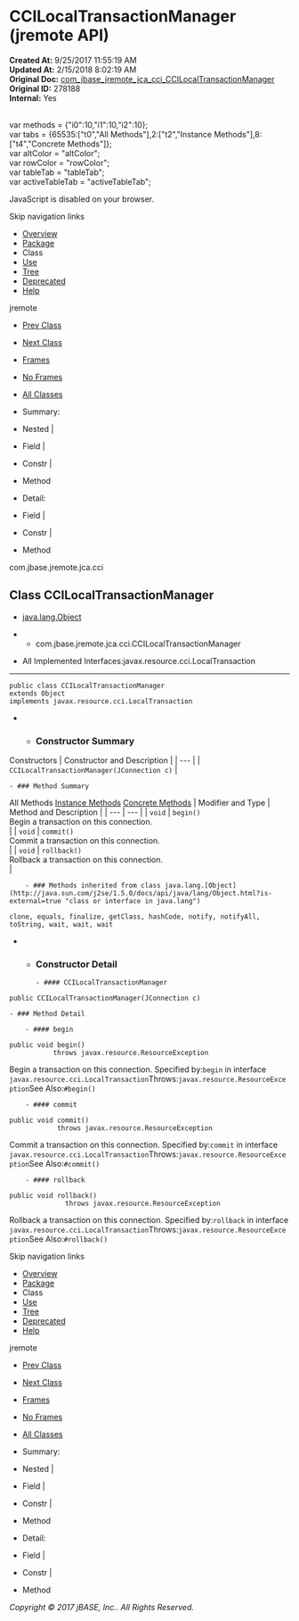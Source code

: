 # CCILocalTransactionManager (jremote   API)

**Created At:** 9/25/2017 11:55:19 AM  
**Updated At:** 2/15/2018 8:02:19 AM  
**Original Doc:** [com_jbase_jremote_jca_cci_CCILocalTransactionManager](https://docs.jbase.com/39259-cci/com_jbase_jremote_jca_cci_CCILocalTransactionManager)  
**Original ID:** 278188  
**Internal:** Yes  

<!--<br>    try {<br>        if (location.href.indexOf('is-external=true') == -1) {<br>            parent.document.title="CCILocalTransactionManager (jremote   API)";<br>        }<br>    }<br>    catch(err) {<br>    }<br>//--><br>var methods = {"i0":10,"i1":10,"i2":10};<br>var tabs = {65535:["t0","All Methods"],2:["t2","Instance Methods"],8:["t4","Concrete Methods"]};<br>var altColor = "altColor";<br>var rowColor = "rowColor";<br>var tableTab = "tableTab";<br>var activeTableTab = "activeTableTab";
JavaScript is disabled on your browser.

Skip navigation links

- [Overview](../../../../../overview-summary.html)
- [Package](./../com.jbase.jremote.jca.cci-%28jremote---api%29)
- Class
- [Use](./../class-use/uses-of-class-com.jbase.jremote.jca.cci.ccilocaltransactionmanager-%28jremote---api%29)
- [Tree](./../com.jbase.jremote.jca.cci-class-hierarchy-%28jremote---api%29)
- [Deprecated](../../../../../deprecated-list.html)
- [Help](../../../../../help-doc.html)


jremote <br>

- [Prev Class](./../ccijremotesubroutineparametersrecord-%28jremote---api%29 "class in com.jbase.jremote.jca.cci")
- [Next Class](./../dynamicarrayrecord-%28jremote---api%29 "interface in com.jbase.jremote.jca.cci")


- [Frames](./.)
- [No Frames](./.)


- [All Classes](../../../../../allclasses-noframe.html)


<!--<br>  allClassesLink = document.getElementById("allclasses\_navbar\_top");<br>  if(window==top) {<br>    allClassesLink.style.display = "block";<br>  }<br>  else {<br>    allClassesLink.style.display = "none";<br>  }<br>  //-->

- Summary:
- Nested |
- Field |
- Constr |
- Method


- Detail:
- Field |
- Constr |
- Method

com.jbase.jremote.jca.cci

## Class CCILocalTransactionManager

- [java.lang.Object](http://java.sun.com/j2se/1.5.0/docs/api/java/lang/Object.html?is-external=true "class or interface in java.lang")
- - com.jbase.jremote.jca.cci.CCILocalTransactionManager


- All Implemented Interfaces:javax.resource.cci.LocalTransaction
* * *


```
public class CCILocalTransactionManager
extends Object
implements javax.resource.cci.LocalTransaction
```

- - ### Constructor Summary


Constructors | Constructor and Description |
| --- |
| `CCILocalTransactionManager(JConnection c)`  |


    - ### Method Summary


All Methods [Instance Methods](javascript:show%282%29;) [Concrete Methods](javascript:show%288%29;) | Modifier and Type | Method and Description |
| --- | --- |
| `void` | `begin()`<br>Begin a transaction on this connection.<br> |
| `void` | `commit()`<br>Commit a transaction on this connection.<br> |
| `void` | `rollback()`<br>Rollback a transaction on this connection.<br> |


        - ### Methods inherited from class java.lang.[Object](http://java.sun.com/j2se/1.5.0/docs/api/java/lang/Object.html?is-external=true "class or interface in java.lang")
`clone, equals, finalize, getClass, hashCode, notify, notifyAll, toString, wait, wait, wait`

- - ### Constructor Detail

        - #### CCILocalTransactionManager

```
public CCILocalTransactionManager(JConnection c)
```


    - ### Method Detail

        - #### begin

```
public void begin()
           throws javax.resource.ResourceException
```

Begin a transaction on this connection.
Specified by:`begin` in interface `javax.resource.cci.LocalTransaction`Throws:`javax.resource.ResourceException`See Also:`#begin()`


        - #### commit

```
public void commit()
            throws javax.resource.ResourceException
```

Commit a transaction on this connection.
Specified by:`commit` in interface `javax.resource.cci.LocalTransaction`Throws:`javax.resource.ResourceException`See Also:`#commit()`


        - #### rollback

```
public void rollback()
              throws javax.resource.ResourceException
```

Rollback a transaction on this connection.
Specified by:`rollback` in interface `javax.resource.cci.LocalTransaction`Throws:`javax.resource.ResourceException`See Also:`#rollback()`

Skip navigation links

- [Overview](../../../../../overview-summary.html)
- [Package](./../com.jbase.jremote.jca.cci-%28jremote---api%29)
- Class
- [Use](./../class-use/uses-of-class-com.jbase.jremote.jca.cci.ccilocaltransactionmanager-%28jremote---api%29)
- [Tree](./../com.jbase.jremote.jca.cci-class-hierarchy-%28jremote---api%29)
- [Deprecated](../../../../../deprecated-list.html)
- [Help](../../../../../help-doc.html)


jremote <br>

- [Prev Class](./../ccijremotesubroutineparametersrecord-%28jremote---api%29 "class in com.jbase.jremote.jca.cci")
- [Next Class](./../dynamicarrayrecord-%28jremote---api%29 "interface in com.jbase.jremote.jca.cci")


- [Frames](./.)
- [No Frames](./.)


- [All Classes](../../../../../allclasses-noframe.html)


<!--<br>  allClassesLink = document.getElementById("allclasses\_navbar\_bottom");<br>  if(window==top) {<br>    allClassesLink.style.display = "block";<br>  }<br>  else {<br>    allClassesLink.style.display = "none";<br>  }<br>  //-->

- Summary:
- Nested |
- Field |
- Constr |
- Method


- Detail:
- Field |
- Constr |
- Method

*Copyright © 2017 jBASE, Inc.. All Rights Reserved.*
